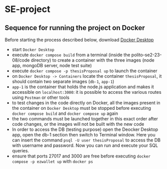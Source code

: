 # SE-project

## Sequence for running the project on Docker

Before starting the process described below, download [Docker Desktop](https://www.docker.com/products/docker-desktop/)

- start `Docker Desktop`
- execute `docker compose build` from a terminal (inside the polito-se2-23-08/code directory) to create a container with the three images (node app, mongoDB server, node test suite)
- execute `docker compose -p thesisProposal up` to launch the container
- on `Docker Desktop -> Containers` locate the container `thesisProposal`, it should contain two separate images (`db-1`, `app-1`)
- `app-1` is the container that holds the node.js application and makes it accessible on `localhost:3000`: it is possible to access the various routes using `Postman` or other tools
- to test changes in the code directly on Docker, all the images present in the container on `Docker Desktop` must be stopped before executing `docker compose build` and `docker compose up` again
- the two commands must be launched together in this exact order after code changes, or the images will not be built with the new code
- In order to access the DB (testing purpose) open the Deocker Desktop app, open the db-1 section then switch to Terminal window. Here you can insert the command `psql -U user thesisProposal` to access the DB with username and password. Now you can run and execute your SQL queries.
- ensure that ports 27017 and 3000 are free before executing `docker compose -p ezwallet up` with `docker ps`